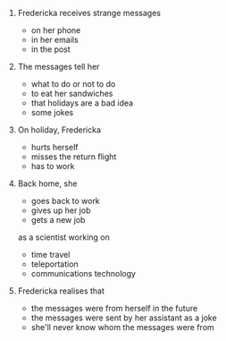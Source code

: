 ---
---

1. Fredericka receives strange messages
   
   * on her phone
   * in her emails
   * in the post

2. The messages tell her
   
   * what to do or not to do
   * to eat her sandwiches
   * that holidays are a bad idea
   * some jokes

3. On holiday, Fredericka
   
   * hurts herself
   * misses the return flight
   * has to work

4. Back home, she
   
   * goes back to work
   * gives up her job
   * gets a new job
   
   as a scientist working on
   
   * time travel
   * teleportation
   * communications technology

5. Fredericka realises that
   
   * the messages were from herself in the future
   * the messages were sent by her assistant as a joke
   * she'll never know whom the messages were from